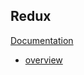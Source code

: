 ## Redux

[Documentation](https://www.reduxjs.cn/introduction/getting-started/)

* [overview](./overview.md)
